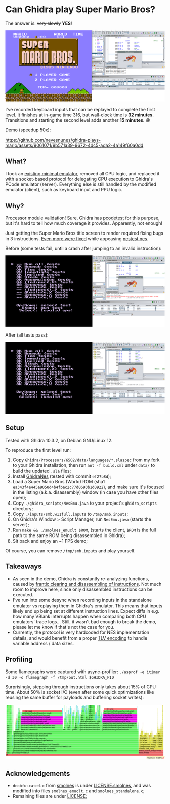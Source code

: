 # Can Ghidra play Super Mario Bros?

The answer is: ~~very slowly~~ **YES**!

![](./imgs/smb.png)

I've recorded keyboard inputs that can be replayed to complete the first level. It finishes at in-game time 316, but wall-clock time is **32 minutes**. Transitions and starting the second level adds another **15 minutes**. 😀

Demo (speedup 50x):

https://github.com/nevesnunes/ghidra-plays-mario/assets/9061071/9b571a39-9672-4dc5-ada2-4a149f60a0dd

## What?

I took an [existing minimal emulator](https://github.com/binji/smolnes), removed all CPU logic, and replaced it with a socket-based protocol for delegating CPU execution to Ghidra's PCode emulator (server). Everything else is still handled by the modified emulator (client), such as keyboard input and PPU logic.

## Why?

Processor module validation! Sure, Ghidra has [pcodetest](https://github.com/NationalSecurityAgency/ghidra/blob/master/Ghidra/Extensions/SleighDevTools/pcodetest/) for this purpose, but it's hard to tell how much coverage it provides. Apparently, not enough!

Just getting the Super Mario Bros title screen to render required fixing bugs in 3 instructions. [Even more were fixed](https://github.com/nevesnunes/ghidra/commit/63b08533033f527058a347e5133f9e6184ebad65) while appeasing [nestest.nes](https://github.com/christopherpow/nes-test-roms/blob/master/other/nestest.txt).

Before (some tests fail, until a crash after jumping to an invalid instruction):

![](./imgs/nestest1.png)

After (all tests pass):

![](./imgs/nestest2.png)

## Setup

Tested with Ghidra 10.3.2, on Debian GNU/Linux 12.

To reproduce the first level run:

1. Copy `Ghidra/Processors/6502/data/languages/*.slaspec` from [my fork](https://github.com/nevesnunes/ghidra/tree/fix-6502-ops) to your Ghidra installation, then run `ant -f build.xml` under `data/` to build the updated `.sla` files;
2. Install [GhidraNes](https://github.com/kylewlacy/GhidraNes) (tested with commit `ef27b8d`);
3. Load a Super Mario Bros (World) ROM (sha1 `ea343f4e445a9050d4b4fbac2c77d0693b1d0922`), and make sure it's focused in the listing (a.k.a. disassembly) window (in case you have other files open);
4. Copy `./ghidra_scripts/NesEmu.java` to your project's `ghidra_scripts` directory;
5. Copy `./inputs/smb.w11full.inputs` to `/tmp/smb.inputs`;
6. On Ghidra's Window > Script Manager, run `NesEmu.java` (starts the server);
7. Run `make && ./smolnes_emuclt $ROM`, (starts the client, `$ROM` is the full path to the same ROM being disassembled in Ghidra);
8. Sit back and enjoy an ~1 FPS demo;

Of course, you can remove `/tmp/smb.inputs` and play yourself.

## Takeaways

* As seen in the demo, Ghidra is constantly re-analyzing functions, caused by [frantic clearing and disassembling of instructions](https://github.com/nevesnunes/ghidra-plays-mario/blob/fce8d25afb0a2a37870ddbafffea9880e74f81df/ghidra_scripts/NesEmu.java#L557). Not much room to improve here, since only disassembled instructions can be executed.
* I've run into some desync when recording inputs in the standalone emulator vs replaying them in Ghidra's emulator. This means that inputs likely end up being set at different instruction lines. Expect diffs in e.g. how many VBlank interrupts happen when comparing both CPU emulators' trace logs... Still, it wasn't bad enough to break the demo, please let me know if that's not the case for you.
* Currently, the protocol is very hardcoded for NES implementation details, and would benefit from a proper [TLV encoding](https://en.wikipedia.org/wiki/Type%E2%80%93length%E2%80%93value) to handle variable address / data sizes.

## Profiling

Some flamegraphs were captured with async-profiler: `./asprof -e itimer -d 30 -o flamegraph -f /tmp/out.html $GHIDRA_PID`

Surprisingly, stepping through instructions only takes about 15% of CPU time. About 50% is socket I/O (even after some quick optimizations like reusing the same buffer for payloads and buffering socket writes):

![](./flamegraphs/smb_buffered_w.png)

## Acknowledgements

* `deobfuscated.c` from [smolnes](https://github.com/binji/smolnes) is under [LICENSE.smolnes](./LICENSE.smolnes), and was modified into files `smolnes_emuclt.c` and `smolnes_standalone.c`;
* Remaining files are under [LICENSE](./LICENSE);

